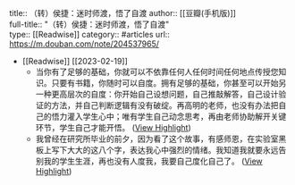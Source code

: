 title:: （转）侯捷：迷时师渡，悟了自渡
author:: [[豆瓣(手机版)]]\
full-title:: "（转）侯捷：迷时师渡，悟了自渡"\
type:: [[Readwise]]
category:: #articles
url:: https://m.douban.com/note/204537965/

- [[Readwise]] [[2023-02-19]]
	- 当你有了足够的基础，你就可以不依靠任何人任何时间任何地点传授您知识。只要有书籍，你随时可以自度。拥有足够的基础，你甚至可以开始另一种更高层次的自度：你开始自己设想问题，自己推敲解答，自己设计验证的方法，并自己判断逻辑有没有破绽。再高明的老师，也没有办法把自己的悟力灌入学生心中；唯有学生自己动念思考，再由老师协助解开关键环节，学生自己才能开悟。 ([View Highlight](https://read.readwise.io/read/01gsaba22g8bz0nxzdc9byxxmc))
	- 我曾经在研究所毕业的前夕，因为看了这个故事，有感师恩，在实验室黑板上写下大大的这八个字，表达我心中强烈的情绪。我知道我就要永远告别我的学生生涯，再也没有人度我，我要自己度化自己了。 ([View Highlight](https://read.readwise.io/read/01gsmrng19zw9fxn2fnc8hxs7a))